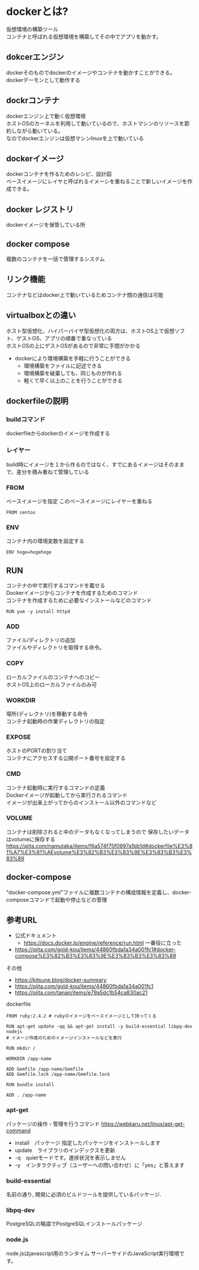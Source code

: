 
# dockerとは?
仮想環境の構築ツール  
コンテナと呼ばれる仮想環境を構築してその中でアプリを動かす。  
## dokcerエンジン
dockerそのものでdockerのイメージやコンテナを動かすことができる。  
dockerデーモンとして動作する
## dockrコンテナ
dockerエンジン上で動く仮想環境  
ホストOSのカーネルを利用して動いているので、ホストマシンのリソースを節約しながら動いている。  
なのでdockerエンジンは仮想マシンlinuxを上で動いている

## dockerイメージ
dockerコンテナを作るためのレシピ、設計図  
ベースイメージにレイヤと呼ばれるイメーシを重ねることで新しいイメージを作成できる。  

## docker レジストリ
dockerイメージを保管している所

## docker compose 
複数のコンテナを一括で管理するシステム

## リンク機能
コンテナなどはdocker上で動いているためコンテナ間の通信は可能
## virtualboxとの違い
ホスト型仮想化、ハイパーバイザ型仮想化の両方は、ホストOS上で仮想ソフト、ゲストOS、アプリの順番で重なっている  
ホストOSの上にゲストOSがあるので非常に手間がかかる  

* dockerにより環境構築を手軽に行うことができる
    * 環境構築をファイルに記述できる
    * 環境構築を破棄しても、同じものが作れる
    * 軽くて早く以上のことを行うことができる

## dockerfileの説明

### buildコマンド
dockerfileからdockerのイメージを作成する

### レイヤー 
build時にイメージを１から作るのではなく、すでにあるイメージはそのままで、差分を積み重ねて管理している  

### FROM
ベースイメージを指定 このベースイメージにレイヤーを重ねる

```
FROM centos
```

### ENV
コンテナ内の環境変数を設定する

```
ENV hoge=hogehoge
```

## RUN
コンテナの中で実行するコマンドを載せる  
Dockerイメージからコンテナを作成するためのコマンド  
コンテナを作成するために必要なインストールなどのコマンド

```
RUN yum -y install httpd
```

### ADD
ファイル/ディレクトリの追加  
ファイルやディレクトリを取得する命令。

### COPY
ローカルファイルのコンテナへのコピー  
ホストOS上のローカルファイルのみ可

### WORKDIR	
場所(ディレクトリ)を移動する命令  
コンテナ起動時の作業ディレクトリの指定


### EXPOSE	
ホストのPORTの割り当て  
コンテナにアクセスする公開ポート番号を設定する


### CMD
コンテナ起動時に実行するコマンドの定義  
Dockerイメージが起動してから実行されるコマンド  
イメージが出来上がってからのインストール以外のコマンドなど

### VOLUME
コンテナは削除されると中のデータもなくなってしまうので
保存したいデータはvolumeに保存する
https://qiita.com/namutaka/items/f6a574f75f0997a1bb1d#dockerfile%E3%81%A7%E3%81%AEvolume%E3%82%B3%E3%83%9E%E3%83%B3%E3%83%89

## docker-compose
"docker-compose.yml"ファイルに複数コンテナの構成情報を定義し、docker-composeコマンドで起動や停止などの管理
## 参考URL
* 公式ドキュメント
    * https://docs.docker.jp/engine/reference/run.html
一番役に立った
* https://qiita.com/gold-kou/items/44860fbda1a34a001fc1#docker-compose%E3%82%B3%E3%83%9E%E3%83%B3%E3%83%89

その他
* https://kitsune.blog/docker-summary
* https://qiita.com/gold-kou/items/44860fbda1a34a001fc1
* https://qiita.com/tanan/items/e79a5dc1b54ca830ac21

dockerfile

```
FROM ruby:2.4.2 # rubyのイメージをベースイメージとして持ってくる

RUN apt-get update -qq && apt-get install -y build-essential libpq-dev nodejs
# イメージ作成のためのイメージインストールなどを実行

RUN mkdir /

WORKDIR /app-name

ADD Gemfile /app-name/Gemfile
ADD Gemfile.lock /app-name/Gemfile.lock

RUN bundle install

ADD . /app-name
```

### apt-get
パッケージの操作・管理を行うコマンド https://webkaru.net/linux/apt-get-command

* install　パッケージ 指定したパッケージをインストールします
* update　ライブラリのインデックスを更新
* -q　quietモードです。進捗状況を表示しません
* -y　インタラクティブ（ユーザーへの問い合わせ）に「yes」と答えます

### build-essential
名前の通り, 開発に必須のビルドツールを提供しているパッケージ.

### libpq-dev 
PostgreSQLの略語でPostgreSQLインストールパッケージ

### node.js
node.jsはjavascript用のランタイム サーバーサイドのJavaScript実行環境です。